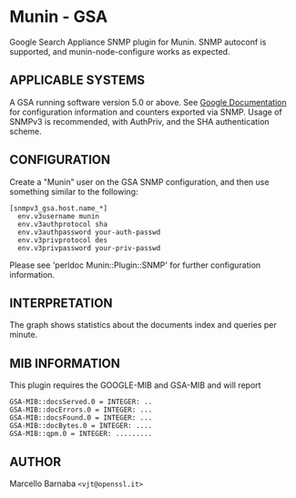 Munin - GSA
===========

Google Search Appliance SNMP plugin for Munin. SNMP autoconf is
supported, and munin-node-configure works as expected.

APPLICABLE SYSTEMS
------------------

A GSA running software version 5.0 or above. See [Google Documentation](
http://www.google.com/support/enterprise/static/gsa/docs/admin/70/admin_console_help/admin_snmp.html)
for configuration information and counters exported via SNMP. Usage of SNMPv3
is recommended, with AuthPriv, and the SHA authentication scheme.

CONFIGURATION
-------------

Create a "Munin" user on the GSA SNMP configuration, and then use
something similar to the following:

    [snmpv3_gsa.host.name_*]
      env.v3username munin
      env.v3authprotocol sha
      env.v3authpassword your-auth-passwd
      env.v3privprotocol des
      env.v3privpassword your-priv-passwd

Please see 'perldoc Munin::Plugin::SNMP' for further configuration
information.

INTERPRETATION
--------------

The graph shows statistics about the documents index and queries per minute.

MIB INFORMATION
---------------

This plugin requires the GOOGLE-MIB and GSA-MIB and will report

    GSA-MIB::docsServed.0 = INTEGER: ..
    GSA-MIB::docErrors.0 = INTEGER: ...
    GSA-MIB::docsFound.0 = INTEGER: ...
    GSA-MIB::docBytes.0 = INTEGER: ....
    GSA-MIB::qpm.0 = INTEGER: .........

AUTHOR
------
Marcello Barnaba `<vjt@openssl.it>`
